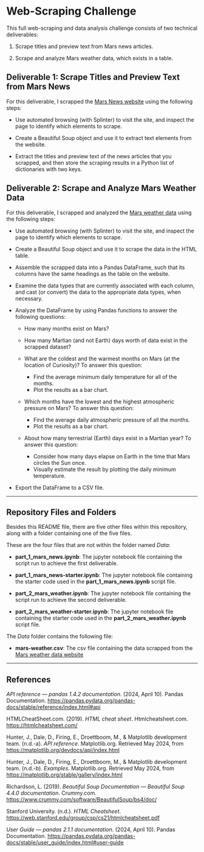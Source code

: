 # Web-Scraping Challenge

This full web-scraping and data analysis challenge consists of two technical deliverables:

1. Scrape titles and preview text from Mars news articles.

2. Scrape and analyze Mars weather data, which exists in a table.

## Deliverable 1: Scrape Titles and Preview Text from Mars News

For this deliverable, I scrapped the [Mars News website](https://static.bc-edx.com/data/web/mars_news/index.html) using the following steps:

- Use automated browsing (with Splinter) to visit the site, and inspect the page to identify which elements to scrape.

- Create a Beautiful Soup object and use it to extract text elements from the website.

- Extract the titles and preview text of the news articles that you scrapped, and then store the scraping results in a Python list of dictionaries with two keys.

## Deliverable 2: Scrape and Analyze Mars Weather Data

For this deliverable, I scrapped and analyzed the [Mars weather data](https://static.bc-edx.com/data/web/mars_facts/temperature.html) using the following steps:

- Use automated browsing (with Splinter) to visit the site, and inspect the page to identify which elements to scrape.

- Create a Beautiful Soup object and use it to scrape the data in the HTML table.

- Assemble the scrapped data into a Pandas DataFrame, such that its columns have the same headings as the table on the website.

- Examine the data types that are currently associated with each column, and cast (or convert) the data to the appropriate data types, when necessary.

- Analyze the DataFrame by using Pandas functions to answer the following questions:

  - How many months exist on Mars?

  - How many Martian (and not Earth) days worth of data exist in the scrapped dataset?

  - What are the coldest and the warmest months on Mars (at the location of Curiosity)? To answer this question:
    - Find the average minimum daily temperature for all of the months.
    - Plot the results as a bar chart.

  - Which months have the lowest and the highest atmospheric pressure on Mars? To answer this question:
    - Find the average daily atmospheric pressure of all the months.
    - Plot the results as a bar chart.

  - About how many terrestrial (Earth) days exist in a Martian year? To answer this question:
    - Consider how many days elapse on Earth in the time that Mars circles the Sun once.
    - Visually estimate the result by plotting the daily minimum temperature.

- Export the DataFrame to a CSV file.

---

## Repository Files and Folders

Besides this README file, there are five other files within this repository, along with a folder containing one of the five files.

These are the four files that are not within the folder named *Data*:

- **part_1_mars_news.ipynb**: The jupyter notebook file containing the script run to achieve the first deliverable.

- **part_1_mars_news-starter.ipynb**: The jupyter notebook file containing the starter code used in the **part_1_mars_news.ipynb** script file.

- **part_2_mars_weather.ipynb**: The jupyter notebook file containing the script run to achieve the second deliverable.

- **part_2_mars_weather-starter.ipynb**: The jupyter notebook file containing the starter code used in the **part_2_mars_weather.ipynb** script file.

The *Data* folder contains the following file:

- **mars-weather.csv**: The csv file containing the data scrapped from the [Mars weather data website](https://static.bc-edx.com/data/web/mars_facts/temperature.html)

---

## References

*API reference — pandas 1.4.2 documentation*. (2024, April 10). Pandas Documentation. <https://pandas.pydata.org/pandas-docs/stable/reference/index.html#api>

HTMLCheatSheet.com. (2019). *HTML cheat sheet*. Htmlcheatsheet.com. <https://htmlcheatsheet.com/>

Hunter, J., Dale, D., Firing, E., Droettboom, M., & Matplotlib development team. (n.d.-a). *API reference*. Matplotlib.org. Retrieved May 2024, from <https://matplotlib.org/devdocs/api/index.html>

Hunter, J., Dale, D., Firing, E., Droettboom, M., & Matplotlib development team. (n.d.-b). *Examples*. Matplotlib.org. Retrieved May 2024, from <https://matplotlib.org/stable/gallery/index.html>

Richardson, L. (2019). *Beautiful Soup Documentation — Beautiful Soup 4.4.0 documentation*. Crummy.com. <https://www.crummy.com/software/BeautifulSoup/bs4/doc/>

Stanford University. (n.d.). *HTML Cheatsheet*. <https://web.stanford.edu/group/csp/cs21/htmlcheatsheet.pdf>

*User Guide — pandas 2.1.1 documentation*. (2024, April 10). Pandas Documentation. <https://pandas.pydata.org/pandas-docs/stable/user_guide/index.html#user-guide>
